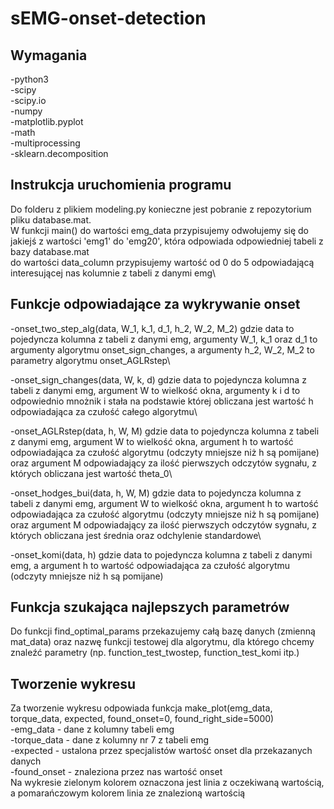 # sEMG-onset-detection

## Wymagania
-python3\
-scipy\
-scipy.io\
-numpy\
-matplotlib.pyplot\
-math\
-multiprocessing\
-sklearn.decomposition

## Instrukcja uruchomienia programu
Do folderu z plikiem modeling.py konieczne jest pobranie z repozytorium pliku database.mat.\
W funkcji main() do wartości emg_data przypisujemy odwołujemy się do jakiejś z wartości 'emg1' do 'emg20', która odpowiada odpowiedniej tabeli z bazy database.mat\
do wartości data_column przypisujemy wartość od 0 do 5 odpowiadającą interesującej nas kolumnie z tabeli z danymi emg\

## Funkcje odpowiadające za wykrywanie onset
-onset_two_step_alg(data, W_1, k_1, d_1, h_2, W_2, M_2) gdzie data to pojedyncza kolumna z tabeli z danymi emg, argumenty W_1, k_1 oraz d_1 to argumenty algorytmu onset_sign_changes, a argumenty h_2, W_2, M_2 to parametry algorytmu onset_AGLRstep\

-onset_sign_changes(data, W, k, d) gdzie data to pojedyncza kolumna z tabeli z danymi emg, argument W to wielkość okna, argumenty k i d to odpowiednio mnożnik i stała na podstawie której obliczana jest wartość h odpowiadająca za czułość całego algorytmu\

-onset_AGLRstep(data, h, W, M) gdzie data to pojedyncza kolumna z tabeli z danymi emg, argument W to wielkość okna, argument h to wartość odpowiadająca za czułość algorytmu (odczyty mniejsze niż h są pomijane) oraz argument M odpowiadający za ilość pierwszych odczytów sygnału, z których obliczana jest wartość theta_0\

-onset_hodges_bui(data, h, W, M) gdzie data to pojedyncza kolumna z tabeli z danymi emg, argument W to wielkość okna, argument h to wartość odpowiadająca za czułość algorytmu (odczyty mniejsze niż h są pomijane) oraz argument M odpowiadający za ilość pierwszych odczytów sygnału, z których obliczana jest średnia oraz odchylenie standardowe\

-onset_komi(data, h) gdzie data to pojedyncza kolumna z tabeli z danymi emg, a argument h to wartość odpowiadająca za czułość algorytmu (odczyty mniejsze niż h są pomijane)

## Funkcja szukająca najlepszych parametrów
Do funkcji find_optimal_params przekazujemy całą bazę danych (zmienną mat_data) oraz nazwę funkcji testowej dla algorytmu, dla którego chcemy znaleźć parametry (np. function_test_twostep, function_test_komi itp.)

## Tworzenie wykresu
Za tworzenie wykresu odpowiada funkcja make_plot(emg_data, torque_data, expected, found_onset=0, found_right_side=5000)\
-emg_data - dane z kolumny tabeli emg\
-torque_data - dane z kolumny nr 7 z tabeli emg\
-expected - ustalona przez specjalistów wartość onset dla przekazanych danych\
-found_onset - znaleziona przez nas wartość onset\
Na wykresie zielonym kolorem oznaczona jest linia z oczekiwaną wartością, a pomarańczowym kolorem linia ze znalezioną wartością

